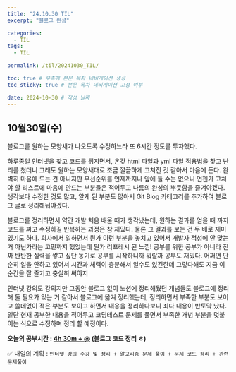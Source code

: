 ```yaml
---
title: "24.10.30 TIL"
excerpt: "블로그 완성"

categories:
  - TIL
tags:
  - TIL

permalink: /til/20241030_TIL/

toc: true # 우측에 본문 목차 네비게이션 생성
toc_sticky: true # 본문 목차 네비게이션 고정 여부

date: 2024-10-30 # 작성 날짜
---
```


## 10월30일(수)

블로그를 원하는 모양새가 나오도록 수정하느라 또 6시간 정도를 투자했다. 

하루종일 인터넷을 찾고 코드를 뒤지면서, 온갖 html 파일과 yml 파일 적용법을 찾고 난리를 쳤더니 그래도 원하는 모양새대로 조금 깔끔하게 고쳐진 것 같아서 마음에 든다. 완벽히 마음에 드는 건 아니지만 우선순위를 언제까지나 앞에 둘 수는 없으니 언젠가 고쳐야 할 리스트에 마음에 안드는 부분들은 적어두고 나름의 완성의 뿌듯함을 즐겨야겠다. 생각보다 수정한 것도 많고, 알게 된 부분도 많아서 Git Blog 카테고리를 추가하여 블로그 글로 정리해둬야겠다.

블로그를 정리하면서 약간 개발 처음 배울 때가 생각났는데, 원하는 결과를 얻을 때 까지 코드를 짜고 수정하길 반복하는 과정은 참 재밌다. 물론 그 결과를 보는 건 두 배로 재미있기도 하다. 회사에서 일하면서 뭔가 이런 부분을 놓치고 있어서 개발자 적성에 안 맞는 거 아닌가라는 고민까지 했었는데 뭔가 리프레시 된 느낌! 공부를 위한 공부가 아니라 진짜 탄탄한 실력을 쌓고 싶단 동기로 공부를 시작하니까 뭐랄까 공부도 재밌다. 어쩌면 단순히 일을 안하고 있어서 시간과 체력이 충분해서 일수도 있긴한데 그렇다해도 지금 이 순간을 잘 즐기고 충실히 써야지

인터넷 강의도 강의지만 그동안 블로그 없이 노션에 정리해뒀던 개념들도 블로그에 정리해 둘 필요가 있는 거 같아서 블로그에 옮겨 정리했는데, 정리하면서 부족한 부분도 보이고 쓸데없이 적은 부분도 보이고 하면서 내용을 정리하다보니 죄다 내용이 반토막 났다. 일단 현재 공부한 내용을 적어두고 코딩테스트 문제를 풀면서 부족한 개념 부분을 덧붙이는 식으로 수정하며 정리 할 예정이다.



**오늘의 공부시간 : <u>4h 30m + @</u> (블로그 코드 정리 ㅎ)**

✅ 내일의 계획 :  `인터넷 강의 수강 및 정리 + 알고리즘 문제 풀이 + 문제 코드 정리 + 관련 문제풀이` 
